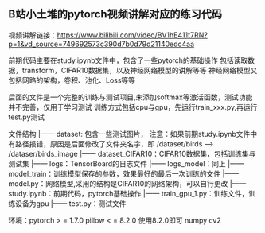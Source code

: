 ## B站小土堆的pytorch视频讲解对应的练习代码
视频讲解链接：https://www.bilibili.com/video/BV1hE411t7RN?p=1&vd_source=749692573c390d7b0d79d21140edc4aa


前期代码主要在study.ipynb文件中，包含了一些pytorch的基础操作
包括读取数据，transform，CIFAR10数据集，以及神经网络模型的讲解等等
神经网络模型又包括网路的架构，卷积、池化、Loss等等


后面的文件是一个完整的训练与测试项目,未添加softmax等激活函数，测试功能并不完善，仅用于学习测试
训练方式包括cpu与gpu，先运行train_xxx.py,再运行test.py测试


文件结构
|—— dataset: 包含一些测试图片， 
        注意：如果前期study.ipynb文件中有路径报错，原因是后面修改了文件夹名字，即 /dataset/birds --> /dataser/birds_image
|—— dataset_CIFAR10：CIFAR10数据集，包括训练集与测试集
|—— logs：TensorBoard的日志文件
|—— logs_model：同上
|—— model_train：训练模型保存的参数，效果最好的最后一次训练的文件
|—— model.py：网络模型,采用的结构是CIFAR10的网络架构，可以自行更改
|—— study.ipynb：前期代码，pytorch基础操作
|—— train_gpu_1.py：训练文件，训练设备为gpu
|—— test.py：测试文件


环境：pytorch > = 1.7.0
pillow < = 8.2.0  使用8.2.0即可
numpy
cv2
